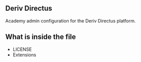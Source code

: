 ## Deriv Directus

Academy admin configuration for the Deriv Directus platform.

## What is inside the file
- LICENSE
- Extensions
